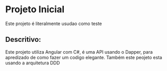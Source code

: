 # Projeto Inicial
Este projeto é literalmente usudao como teste

## Descritivo:
Este projeto utiliza Angular com C#, é uma  API usando o Dapper, para apredizado de como fazer um codigo elegante.
Também este peojeto esta usando a arquitetura DDD
